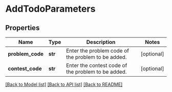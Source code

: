 # AddTodoParameters

## Properties
Name | Type | Description | Notes
------------ | ------------- | ------------- | -------------
**problem_code** | **str** | Enter the problem code of the problem to be added.  | [optional] 
**contest_code** | **str** | Enter the contest code of the problem to be added.  | [optional] 

[[Back to Model list]](../README.md#documentation-for-models) [[Back to API list]](../README.md#documentation-for-api-endpoints) [[Back to README]](../README.md)


